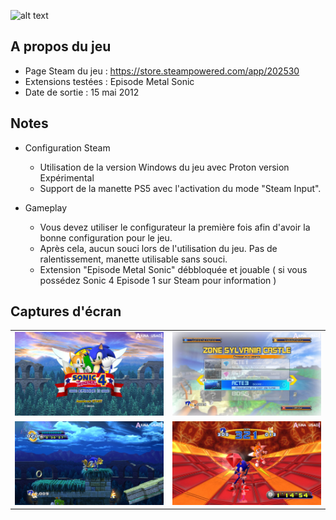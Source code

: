 ![alt text](https://raw.githubusercontent.com/AkinaUsagiAi/Steam-Proton-Tools-and-Datas/main/Sonic_4_Episode_2/banniere.jpg)

## A propos du jeu

- Page Steam du jeu : https://store.steampowered.com/app/202530
- Extensions testées : Episode Metal Sonic
- Date de sortie : 15 mai 2012

## Notes

- Configuration Steam
  - Utilisation de la version Windows du jeu avec Proton version Expérimental
  - Support de la manette PS5 avec l'activation du mode "Steam Input".

- Gameplay
  - Vous devez utiliser le configurateur la première fois afin d'avoir la bonne configuration pour le jeu.
  - Après cela, aucun souci lors de l'utilisation du jeu. Pas de ralentissement, manette utilisable sans souci.
  - Extension "Episode Metal Sonic" débbloquée et jouable ( si vous possédez Sonic 4 Episode 1 sur Steam pour information )

## Captures d'écran

<table>
  <tr>
    <td><img src="https://raw.githubusercontent.com/AkinaUsagiAi/Steam-Proton-Outils-Astuces/main/Sonic_4_Episode_2/capture-1.jpg" /></td>
    <td><img src="https://raw.githubusercontent.com/AkinaUsagiAi/Steam-Proton-Outils-Astuces/main/Sonic_4_Episode_2/capture-2.jpg" /></td>
  </tr>
  <tr>
    <td><img src="https://raw.githubusercontent.com/AkinaUsagiAi/Steam-Proton-Outils-Astuces/main/Sonic_4_Episode_2/capture-3.jpg" /></td>
    <td><img src="https://raw.githubusercontent.com/AkinaUsagiAi/Steam-Proton-Outils-Astuces/main/Sonic_4_Episode_2/capture-4.jpg" /></td>
  </tr>
</table>
